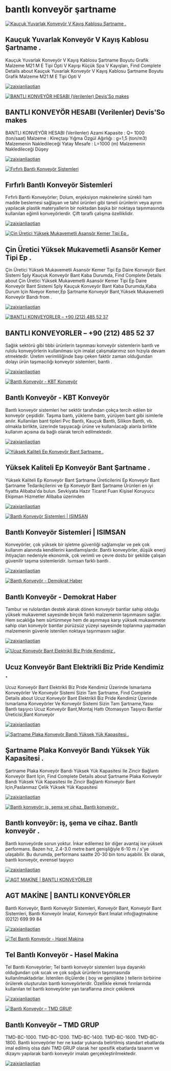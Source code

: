 # bantlı konveyör şartname
<a href="https://mnn.zoosnet.net/LR/Chatpre.aspx?id=MNN94995150&p=https://topgrinding.com/" target="_blank">![Kauçuk Yuvarlak Konveyör V Kayış Kablosu Şartname .](https://github.com/technlg/images/blob/main/21.jpg)</a>
## Kauçuk Yuvarlak Konveyör V Kayış Kablosu Şartname .
Kauçuk Yuvarlak Konveyör V Kayış Kablosu Şartname Boyutu Grafik Malzeme M21 M E Tipi Opti V Kayışı Küçük Spa V Kayışları, Find Complete Details about Kauçuk Yuvarlak Konveyör V Kayış Kablosu Şartname Boyutu Grafik Malzeme M21 M E Tipi Opti V 
<a href="https://mnn.zoosnet.net/LR/Chatpre.aspx?id=MNN94995150&p=https://topgrinding.com/" target="_blank"><img src="https://github.com/technlg/images/raw/main/chat11.jpg" alt="zaixianliaotian"/></a><a href="//whatsapp.shibangsoft.com/WhatsApp.php" ><img src="https://github.com/technlg/images/raw/main/chat11.png" alt=""></a>
<a href="https://mnn.zoosnet.net/LR/Chatpre.aspx?id=MNN94995150&p=https://topgrinding.com/" target="_blank">![BANTLI KONVEYÖR HESABI (Verilenler) Devis'So makes](https://github.com/technlg/images/blob/main/56.jpg)</a>
## BANTLI KONVEYÖR HESABI (Verilenler) Devis'So makes
BANTLI KONVEYÖR HESABI (Verilenler) Azami Kapasite : Q= 1000 (ton/saat) Malzeme : Kireçtaşı Yığma Özgül Ağırlığı : g=1,5 (ton/m3) Malzemenin Nakledileceği Yatay Mesafe : L=1000 (m) Malzemenin Nakledileceği Düşey 
<a href="https://mnn.zoosnet.net/LR/Chatpre.aspx?id=MNN94995150&p=https://topgrinding.com/" target="_blank"><img src="https://github.com/technlg/images/raw/main/chat11.jpg" alt="zaixianliaotian"/></a><a href="//whatsapp.shibangsoft.com/WhatsApp.php" ><img src="https://github.com/technlg/images/raw/main/chat11.png" alt=""></a>
<a href="https://mnn.zoosnet.net/LR/Chatpre.aspx?id=MNN94995150&p=https://topgrinding.com/" target="_blank">![Fırfırlı Bantlı Konveyör Sistemleri](https://github.com/technlg/images/blob/main/46.jpg)</a>
## Fırfırlı Bantlı Konveyör Sistemleri
Fırfırlı Bantlı Konveyörler; Dolum, enjeksiyon makinelerine sürekli ham madde beslemesi sağlayan ve tahıl ürünleri gibi taneli ürünlerin veya ayrım yapılacak plastik materyallerin bir noktadan başka bir noktaya taşınmasında kullanılan eğimli konveyörlerdir. Çift taraflı çalışma özelliklidir.
<a href="https://mnn.zoosnet.net/LR/Chatpre.aspx?id=MNN94995150&p=https://topgrinding.com/" target="_blank"><img src="https://github.com/technlg/images/raw/main/chat11.jpg" alt="zaixianliaotian"/></a><a href="//whatsapp.shibangsoft.com/WhatsApp.php" ><img src="https://github.com/technlg/images/raw/main/chat11.png" alt=""></a>
<a href="https://mnn.zoosnet.net/LR/Chatpre.aspx?id=MNN94995150&p=https://topgrinding.com/" target="_blank">![Çin Üretici Yüksek Mukavemetli Asansör Kemer Tipi Ep .](https://github.com/technlg/images/blob/main/44.jpg)</a>
## Çin Üretici Yüksek Mukavemetli Asansör Kemer Tipi Ep .
Çin Üretici Yüksek Mukavemetli Asansör Kemer Tipi Ep Daire Konveyör Bant Sistemi 5ply Kauçuk Konveyör Bant Kaba Durumda, Find Complete Details about Çin Üretici Yüksek Mukavemetli Asansör Kemer Tipi Ep Daire Konveyör Bant Sistemi 5ply Kauçuk Konveyör Bant Kaba Durumda,Kaba Durum Için Nveyor Kemer,Ep Şartname Konveyör Bant,Yüksek Mukavemetli Konveyör Bandı from .
<a href="https://mnn.zoosnet.net/LR/Chatpre.aspx?id=MNN94995150&p=https://topgrinding.com/" target="_blank"><img src="https://github.com/technlg/images/raw/main/chat11.jpg" alt="zaixianliaotian"/></a><a href="//whatsapp.shibangsoft.com/WhatsApp.php" ><img src="https://github.com/technlg/images/raw/main/chat11.png" alt=""></a>
<a href="https://mnn.zoosnet.net/LR/Chatpre.aspx?id=MNN94995150&p=https://topgrinding.com/" target="_blank">![BANTLI KONVEYORLER – +90 (212) 485 52 37](https://github.com/technlg/images/blob/main/40.jpg)</a>
## BANTLI KONVEYORLER – +90 (212) 485 52 37
Sağlık sektörü gibi tıbbi ürünlerin taşınması konveyör sistemlerin bantlı ve rulolu konveyörlerin kullanılması için imalat çalışmalarımız son hızıyla devam etmektedir. Üretim verimliliğinde başı çeken faktör zaman olduğundan dolayı ürün taşımacılığı konveyör sistemleri, bantlı .
<a href="https://mnn.zoosnet.net/LR/Chatpre.aspx?id=MNN94995150&p=https://topgrinding.com/" target="_blank"><img src="https://github.com/technlg/images/raw/main/chat11.jpg" alt="zaixianliaotian"/></a><a href="//whatsapp.shibangsoft.com/WhatsApp.php" ><img src="https://github.com/technlg/images/raw/main/chat11.png" alt=""></a>
<a href="https://mnn.zoosnet.net/LR/Chatpre.aspx?id=MNN94995150&p=https://topgrinding.com/" target="_blank">![Bantlı Konveyör - KBT Konveyör](https://github.com/technlg/images/blob/main/57.jpg)</a>
## Bantlı Konveyör - KBT Konveyör
Bantlı konveyör sistemleri her sektör tarafından çokça tercih edilen bir konveyör çeşididir. Taşıma bantı, yükleme bantı, yürüyen bant gibi isimlerle anılır. Kullanılan bant tipleri Pvc Bantlı, Kauçuk Bantlı, Silikon Bantlı, vb. olmakla birlikte, üzerinde taşıyacağı ürüne ve kullanılacağı alanla birlikte kullanım açısına da bağlı olarak tercih edilmektedir.
<a href="https://mnn.zoosnet.net/LR/Chatpre.aspx?id=MNN94995150&p=https://topgrinding.com/" target="_blank"><img src="https://github.com/technlg/images/raw/main/chat11.jpg" alt="zaixianliaotian"/></a><a href="//whatsapp.shibangsoft.com/WhatsApp.php" ><img src="https://github.com/technlg/images/raw/main/chat11.png" alt=""></a>
<a href="https://mnn.zoosnet.net/LR/Chatpre.aspx?id=MNN94995150&p=https://topgrinding.com/" target="_blank">![Yüksek Kaliteli Ep Konveyör Bant Şartname .](https://github.com/technlg/images/blob/main/65.jpg)</a>
## Yüksek Kaliteli Ep Konveyör Bant Şartname .
Yüksek Kaliteli Ep Konveyör Bant Şartname Üreticilerini Ep Konveyör Bant Şartname Tedarikçilerini ve Ep Konveyör Bant Şartname Ürünleri en iyi fiyatta Alibaba'da bulun. Sevkiyata Hazır Ticaret Fuarı Kişisel Koruyucu Ekipman Hizmetler Alibaba üzerinden
<a href="https://mnn.zoosnet.net/LR/Chatpre.aspx?id=MNN94995150&p=https://topgrinding.com/" target="_blank"><img src="https://github.com/technlg/images/raw/main/chat11.jpg" alt="zaixianliaotian"/></a><a href="//whatsapp.shibangsoft.com/WhatsApp.php" ><img src="https://github.com/technlg/images/raw/main/chat11.png" alt=""></a>
<a href="https://mnn.zoosnet.net/LR/Chatpre.aspx?id=MNN94995150&p=https://topgrinding.com/" target="_blank">![Bantlı Konveyör Sistemleri | ISIMSAN](https://github.com/technlg/images/blob/main/51.jpg)</a>
## Bantlı Konveyör Sistemleri | ISIMSAN
Konveyörler, çok yüksek bir işletme güvenliği sağlamışlar ve pek çok kullanım alanında kendilerini kanıtlamışlardır. Bantlı konveyörler, düşük enerji ihtiyaçları nedeniyle ekonomik, çok verimli ve çevre dostu bir şekilde çalışan güvenilir taşıma sistemleridir. Isımsan farklı bantlı .
<a href="https://mnn.zoosnet.net/LR/Chatpre.aspx?id=MNN94995150&p=https://topgrinding.com/" target="_blank"><img src="https://github.com/technlg/images/raw/main/chat11.jpg" alt="zaixianliaotian"/></a><a href="//whatsapp.shibangsoft.com/WhatsApp.php" ><img src="https://github.com/technlg/images/raw/main/chat11.png" alt=""></a>
<a href="https://mnn.zoosnet.net/LR/Chatpre.aspx?id=MNN94995150&p=https://topgrinding.com/" target="_blank">![Bantlı Konveyör - Demokrat Haber](https://github.com/technlg/images/blob/main/57.jpg)</a>
## Bantlı Konveyör - Demokrat Haber
Tambur ve rulolardan destek alarak dönen konveyör bantlar sahip olduğu yüksek mukavemet sayesinde birçok farklı malzemenin taşınmasını sağlar. Hem sıcaklığa hem sürtünmeye hem de aşınmaya karşı yüksek mukavemete sahip olan konveyör bantlar pürüzsüz yüzeyi sayesinde toplanma yapmadan malzemenin güvenle istenilen noktaya taşınmasını sağlar.
<a href="https://mnn.zoosnet.net/LR/Chatpre.aspx?id=MNN94995150&p=https://topgrinding.com/" target="_blank"><img src="https://github.com/technlg/images/raw/main/chat11.jpg" alt="zaixianliaotian"/></a><a href="//whatsapp.shibangsoft.com/WhatsApp.php" ><img src="https://github.com/technlg/images/raw/main/chat11.png" alt=""></a>
<a href="https://mnn.zoosnet.net/LR/Chatpre.aspx?id=MNN94995150&p=https://topgrinding.com/" target="_blank">![Ucuz Konveyör Bant Elektrikli Biz Pride Kendimiz .](https://github.com/technlg/images/blob/main/37.jpg)</a>
## Ucuz Konveyör Bant Elektrikli Biz Pride Kendimiz .
Ucuz Konveyör Bant Elektrikli Biz Pride Kendimiz Üzerinde Ismarlama Konveyörler Ve Konveyör Sistemi Sizin Tam Şartname, Find Complete Details about Ucuz Konveyör Bant Elektrikli Biz Pride Kendimiz Üzerinde Ismarlama Konveyörler Ve Konveyör Sistemi Sizin Tam Şartname,Yassı Bantlı taşıyıcı Ucuz Konveyör Bant,Montaj Hattı Otomasyon Taşıyıcı Bantlar Üreticisi,Bant Konveyör 
<a href="https://mnn.zoosnet.net/LR/Chatpre.aspx?id=MNN94995150&p=https://topgrinding.com/" target="_blank"><img src="https://github.com/technlg/images/raw/main/chat11.jpg" alt="zaixianliaotian"/></a><a href="//whatsapp.shibangsoft.com/WhatsApp.php" ><img src="https://github.com/technlg/images/raw/main/chat11.png" alt=""></a>
<a href="https://mnn.zoosnet.net/LR/Chatpre.aspx?id=MNN94995150&p=https://topgrinding.com/" target="_blank">![Şartname Plaka Konveyör Bandı Yüksek Yük Kapasitesi .](https://github.com/technlg/images/blob/main/32.jpg)</a>
## Şartname Plaka Konveyör Bandı Yüksek Yük Kapasitesi .
Şartname Plaka Konveyör Bandı Yüksek Yük Kapasitesi Ile Zincir Bağlantı Konveyör Bant Için, Find Complete Details about Şartname Plaka Konveyör Bandı Yüksek Yük Kapasitesi Ile Zincir Bağlantı Konveyör Bant Için,Paslanmaz Çelik Yüksek Yük Kapasitesi 
<a href="https://mnn.zoosnet.net/LR/Chatpre.aspx?id=MNN94995150&p=https://topgrinding.com/" target="_blank"><img src="https://github.com/technlg/images/raw/main/chat11.jpg" alt="zaixianliaotian"/></a><a href="//whatsapp.shibangsoft.com/WhatsApp.php" ><img src="https://github.com/technlg/images/raw/main/chat11.png" alt=""></a>
<a href="https://mnn.zoosnet.net/LR/Chatpre.aspx?id=MNN94995150&p=https://topgrinding.com/" target="_blank">![Bantlı konveyör: iş, şema ve cihaz. Bantlı konveyör .](https://github.com/technlg/images/blob/main/50.jpg)</a>
## Bantlı konveyör: iş, şema ve cihaz. Bantlı konveyör .
Bantlı konveyörde sorun yoktur. İnkar edilemez bir diğer avantaj ise yüksek performans. Bazen hız, 2.4-3.0 metre bant genişliğiyle 6-10 m / s'ye ulaşabilir. Bu durumda, performans saatte 20-30 bin tonu aşabilir. Ek olarak, bantlı konveyör, evrensel taşıyıcı
<a href="https://mnn.zoosnet.net/LR/Chatpre.aspx?id=MNN94995150&p=https://topgrinding.com/" target="_blank"><img src="https://github.com/technlg/images/raw/main/chat11.jpg" alt="zaixianliaotian"/></a><a href="//whatsapp.shibangsoft.com/WhatsApp.php" ><img src="https://github.com/technlg/images/raw/main/chat11.png" alt=""></a>
<a href="https://mnn.zoosnet.net/LR/Chatpre.aspx?id=MNN94995150&p=https://topgrinding.com/" target="_blank">![AGT MAKİNE | BANTLI KONVEYÖRLER](https://github.com/technlg/images/blob/main/30.jpg)</a>
## AGT MAKİNE | BANTLI KONVEYÖRLER
Bantlı Konveyör, Bantlı Konveyör Sistemleri, Konveyör Bant, Konveyör Bant Sistemleri, Bantlı Konveyör İmalat, Konveyör Bant İmalat info@agtmakine (0212) 699 99 84
<a href="https://mnn.zoosnet.net/LR/Chatpre.aspx?id=MNN94995150&p=https://topgrinding.com/" target="_blank"><img src="https://github.com/technlg/images/raw/main/chat11.jpg" alt="zaixianliaotian"/></a><a href="//whatsapp.shibangsoft.com/WhatsApp.php" ><img src="https://github.com/technlg/images/raw/main/chat11.png" alt=""></a>
<a href="https://mnn.zoosnet.net/LR/Chatpre.aspx?id=MNN94995150&p=https://topgrinding.com/" target="_blank">![Tel Bantlı Konveyör - Hasel Makina](https://github.com/technlg/images/blob/main/25.jpg)</a>
## Tel Bantlı Konveyör - Hasel Makina
Tel Bantlı Konveyörler; Tel bantlı konveyör sistemleri Isıya dayanıklı olduğundan çok sıcak ve çok soğuk ürünlerin taşınmasında kullanılmaktadırlar. İstenilen ölçülerde ( boy ve genişlikte ) tellerin birbirine örülerek oluşturulan bantlı konveyörlerdir. Özellikle ekmek fırınlarında kullanılan tel bantlı konveyörler yan taraflarına zincir çekilerek 
<a href="https://mnn.zoosnet.net/LR/Chatpre.aspx?id=MNN94995150&p=https://topgrinding.com/" target="_blank"><img src="https://github.com/technlg/images/raw/main/chat11.jpg" alt="zaixianliaotian"/></a><a href="//whatsapp.shibangsoft.com/WhatsApp.php" ><img src="https://github.com/technlg/images/raw/main/chat11.png" alt=""></a>
<a href="https://mnn.zoosnet.net/LR/Chatpre.aspx?id=MNN94995150&p=https://topgrinding.com/" target="_blank">![Bantlı Konveyör – TMD GRUP](https://github.com/technlg/images/blob/main/19.jpg)</a>
## Bantlı Konveyör – TMD GRUP
TMD-BC-1000. TMD-BC-1200. TMD-BC-1400. TMD-BC-1600. TMD-BC-1800. Bantlı konveyörler her ne kadar yukarıda belirtilmiş standart ebatlarda imal edilmiş olsa dahi TMD GRUP olarak her spesifik ebatlarda tasarım ve dizaynı yapılarak bantlı konveyör imalatı gerçekleştirilmektedir.
<a href="https://mnn.zoosnet.net/LR/Chatpre.aspx?id=MNN94995150&p=https://topgrinding.com/" target="_blank"><img src="https://github.com/technlg/images/raw/main/chat11.jpg" alt="zaixianliaotian"/></a><a href="//whatsapp.shibangsoft.com/WhatsApp.php" ><img src="https://github.com/technlg/images/raw/main/chat11.png" alt=""></a>
